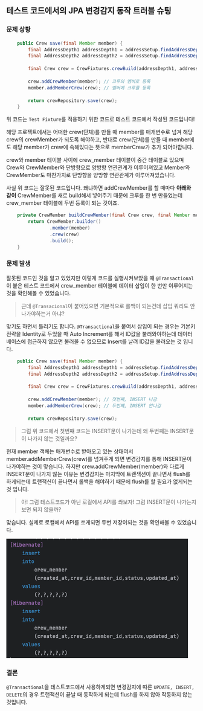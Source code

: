 ## 테스트 코드에서의 JPA 변경감지 동작 트러블 슈팅

### 문제 상황
``` java  
    public Crew save(final Member member) {
        final AddressDepth1 addressDepth1 = addressSetup.findAddressDepth1("서울시");
        final AddressDepth2 addressDepth2 = addressSetup.findAddressDepth2("영등포구");

        final Crew crew = CrewFixtures.crewBuild(addressDepth1, addressDepth2, member);

        crew.addCrewMember(member); // 크루의 멤버로 등록
        member.addMemberCrew(crew); // 멤버에 크루를 등록

        return crewRepository.save(crew);
    }

```
위 코드는 `Test Fixture`를 적용하기 위한 코드로 테스트 코드에서 작성된 코드입니다!

해당 프로젝트에서는 어떠한 crew(단체)를 만들 때 member를 매개변수로 넘겨 해당 crew의 crewMember가 되도록 해야하고, 반대로 crew(단체)를 만들 때 member에도 해당 member가 crew에 속해있다는 뜻으로 memberCrew가 추가 되어야합니다.

crew와 member 테이블 사이에 crew_member 테이블이 중간 테이블로 있으며 Crew와 CrewMember와 단방향으로 양방향 연관관계가 이루어져있고 Member와 CrewMember도 마찬가지로 단방향을 양방향 연관관계가 이루어져있습니다.

사실 위 코드는 잘못된 코드입니다. 왜냐하면 addCrewMember를 할 때마다 **아래와 같이** CrewMember를 새로 build해서 넣어주기 때문에
크루를 한 번 만들었는데 crew_member 테이블에 두번 등록이 되는 것이죠.

``` java
    private CrewMember buildCrewMember(final Crew crew, final Member member) {
        return CrewMember.builder()
                .member(member)
                .crew(crew)
                .build();
    }
```
### 문제 발생
잘못된 코드인 것을 알고 있었지만 이렇게 코드를 실행시켜보았을 때 `@Transactional` 이 붙은 테스트 코드에서 crew_member 테이블에 데이터 삽입이 한 번만 이루어지는 것을 확인해볼 수 있었습니다.

> 근데 `@Transacional`이 붙어있으면 기본적으로 롤백이 되는건데 삽입 쿼리도 안나가야하는거 아냐?
>

맞기도 하면서 틀리기도 합니다. `@Transactional`을 붙여서 삽입이 되는 경우는 기본키 전략을 Identity로 두었을 때 Auto Increment를 해서 ID값을 불러와야하는데 데이터베이스에 접근하지 않으면 불러올 수 없으므로 Insert를 날려 ID값을 불러오는 것 입니다. 

``` java
    public Crew save(final Member member) {
        final AddressDepth1 addressDepth1 = addressSetup.findAddressDepth1("서울시");
        final AddressDepth2 addressDepth2 = addressSetup.findAddressDepth2("영등포구");

        final Crew crew = CrewFixtures.crewBuild(addressDepth1, addressDepth2, member);

        crew.addCrewMember(member); // 첫번째, INSERT 나감
        member.addMemberCrew(crew); // 두번쨰, INSERT 안나감

        return crewRepository.save(crew);
```

> 그럼 위 코드에서 첫번쨰 코드는 INSERT문이 나가는데 왜 두번째는 INSERT문이 나가지 않는 것일까요?
>
현재 member 객체는 매개변수로 받아오고 있는 상태여서 member.addMemberCrew(crew)를 넘겨주게 되면 변경감지를 통해 INSERT문이 나가야하는 것이 맞습니다. 하지만 crew.addCrewMember(member)와 다르게 INSERT문이 나가지 않는 이유는 변경감지는 마지막에 트랜잭션이 끝나면서 flush를 하게되는데 트랜잭션이 끝나면서 롤백을 해야하기 때문에 flush를 할 필요가 없게되는 것 입니다.

> 아! 그럼 테스트코드가 아닌 로컬에서 API를 쏴보자! 그럼 INSERT문이 나가는지 보면 되지 않을까?
>

맞습니다. 실제로 로컬에서 API를 쏘게되면 두번 저장이되는 것을 확인해볼 수 있었습니다. 

![트랜잭셔널](image/test_transactional.png)

### 결론
`@Transactional`을 테스트코드에서 사용하게되면 변경감지에 따른 `UPDATE, INSERT, DELETE`의 경우 트랜잭션이 끝날 때 동작하게 되는데 flush를 하지 않아 작동하지 않는 것입니다.

